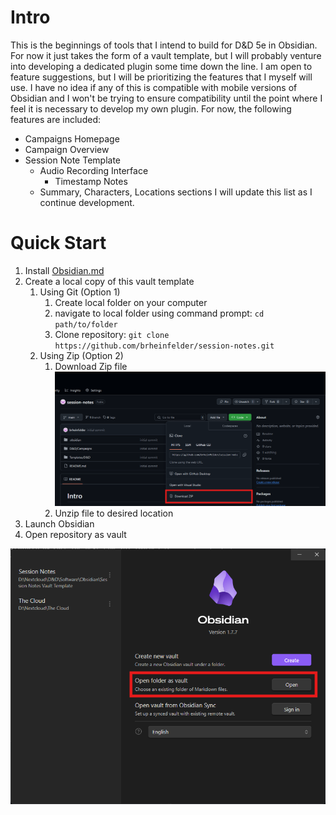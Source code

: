 # Intro
This is the beginnings of tools that I intend to build for D&D 5e in Obsidian. For now it just takes the form of a vault template, but I will probably venture into developing a dedicated plugin some time down the line. I am open to feature suggestions, but I will be prioritizing the features that I myself will use. I have no idea if any of this is compatible with mobile versions of Obsidian and I won't be trying to ensure compatibility until the point where I feel it is necessary to develop my own plugin. For now, the following features are included:
- Campaigns Homepage
- Campaign Overview
- Session Note Template
	- Audio Recording Interface
		- Timestamp Notes
	- Summary, Characters, Locations sections
I will update this list as I continue development.
# Quick Start
1) Install [Obsidian.md](https://Obsidian.md)
2) Create a local copy of this vault template
	1) Using Git (Option 1)
		1) Create local folder on your computer
		2) navigate to local folder using command prompt:
		   `cd path/to/folder`
		3) Clone repository:
		   `git clone https://github.com/brheinfelder/session-notes.git`
	1) Using Zip (Option 2)
		1) Download Zip file
		![image](https://github.com/brheinfelder/session-notes/blob/main/Documentation/zip-download.png)
		2) Unzip file to desired location
3) Launch Obsidian
4) Open repository as vault

![image](https://github.com/brheinfelder/session-notes/blob/main/Documentation/obsidian-open-folder.png)
